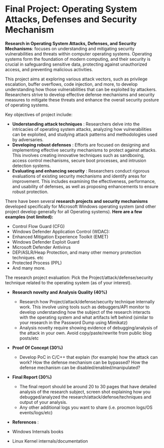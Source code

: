 # Final Project: Operating System Attacks, Defenses and Security Mechanism

**Research in Operating System Attacks, Defenses, and Security Mechanisms**: focuses on understanding and mitigating security vulnerabilities and threats within computer operating systems. Operating systems form the foundation of modern computing, and their security is crucial in safeguarding sensitive data, protecting against unauthorized access, and preventing malicious activities.

This project aims at exploring various attack vectors, such as privilege escalation, buffer overflows, code injection, and more, to develop understanding how those vulnerabilities that can be exploited by attackers. Researchers strive to develop effective defense mechanisms and security measures to mitigate these threats and enhance the overall security posture of operating systems.

Key objectives of project include:

* **Understanding attack techniques** : Researchers delve into the intricacies of operating system attacks, analyzing how vulnerabilities can be exploited, and studying attack patterns and methodologies used by adversaries.
* **Developing robust defenses** : Efforts are focused on designing and implementing effective security mechanisms to protect against attacks. This involves creating innovative techniques such as sandboxing, access control mechanisms, secure boot processes, and intrusion detection systems.
* **Evaluating and enhancing security** : Researchers conduct rigorous evaluations of existing security mechanisms and identify areas for improvement. This includes examining the effectiveness, performance, and usability of defenses, as well as proposing enhancements to ensure robust protection.

There have been several **research projects and security mechanisms** developed specifically for Microsoft Windows operating system (and other project develop generally for all Operating systems). **Here are a few examples (not limited):**

* Control Flow Guard (CFG)
* Windows Defender Application Control (WDAC):
* Enhanced Mitigation Experience Toolkit (EMET)
* Windows Defender Exploit Guard
* Microsoft Defender Antivirus
* DEP/ASLR/Heap Protection, and many other memory protection techniques. etc
* Protected Process (PPL)
* And many more.

The research project evaluation: Pick the Project/attack/defense/security technique related to the operating system (as of your interest).

* **Research novelty and Analysis Quality (40%)**

  * Research how Project/attack/defense/security technique internally work. This involve using tools such as debuggers/API monitor to develop understanding how the subject of the research interacts with the operating system and what artifacts left behind (similar to your research in the Password Dump using Mimikatz)
  * Analysis novelty require showing evidence of debugging/analysis of the attack in your own. Avoid copy/paste/rewrite from public blog posts/etc
* **Proof Of Concept (30%)**

  * Develop PoC in C/C++ that explain (for example) how the attack can work? How the defense mechanism can be bypassed? How the defense mechanism can be disabled/enabled/manipulated?
* **Final Report (30%)**

  * The final report should be around 20 to 30 pages that have detailed analysis of the research subject, screen shot explaining how you debugged/analyzed the research/attack/defense/techniques and output of your analysis.
  * Any other additional logs you want to share (i.e. procmon logs/OS events/logs/etc)
* **References** :
* Windows Internals books
* Linux Kernel internals/documentation
